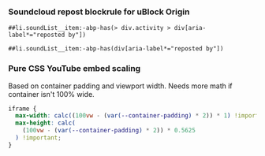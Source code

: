 ### Soundcloud repost blockrule for uBlock Origin

    ##li.soundList__item:-abp-has(> div.activity > div[aria-label*="reposted by"])

    ##li.soundList__item:-abp-has(div[aria-label*="reposted by"])

### Pure CSS YouTube embed scaling

Based on container padding and viewport width. Needs more math if container isn't 100% wide.

```css
iframe {
  max-width: calc((100vw - (var(--container-padding) * 2)) * 1) !important;
  max-height: calc(
    (100vw - (var(--container-padding) * 2)) * 0.5625
  ) !important;
}
```
